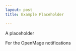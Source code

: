```yaml
---
layout: post
title: Example Placeholder

---
```



A placeholder 

<!--more-->

For the OpenMage notifications
